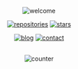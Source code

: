 <p align="center">
  <img src="https://user-images.githubusercontent.com/10114716/87131639-5d592a00-c29d-11ea-931b-f67b7ade1ee5.gif" alt="welcome" />
</p>

<p align="center">
  <a href="https://github.com/buraksakalli?tab=repositories"><img src="https://user-images.githubusercontent.com/10114716/87132515-a9589e80-c29e-11ea-8d13-7e4cbbba98c3.jpg" alt="repositories" /></a>
  <a href="https://github.com/buraksakalli?tab=stars"><img src="https://user-images.githubusercontent.com/10114716/87132518-a9589e80-c29e-11ea-9081-68332974163c.jpg" alt="stars" /></a>
</p>

<p align="center">
  <a href="https://www.buraksakalli.org"><img src="https://user-images.githubusercontent.com/10114716/87132525-a9f13500-c29e-11ea-9082-356fa979b6cc.jpg" alt="blog" /></a>
  <a href="mailto:burak@buraksakalli.org"><img src="https://user-images.githubusercontent.com/10114716/87132512-a8c00800-c29e-11ea-8852-f942e1dde770.jpg" alt="contact" /></a>
</p>

<p align="center">
  <br />
  <img src="https://user-images.githubusercontent.com/10114716/87132963-503d3a80-c29f-11ea-9fe4-db065a2f7b42.JPG" alt="counter" />
</p>
